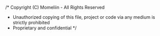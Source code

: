 /\* Copyright (C) Momeliin - All Rights Reserved

- Unauthorized copying of this file, project or code via any medium is strictly prohibited
- Proprietary and confidential
  \*/
